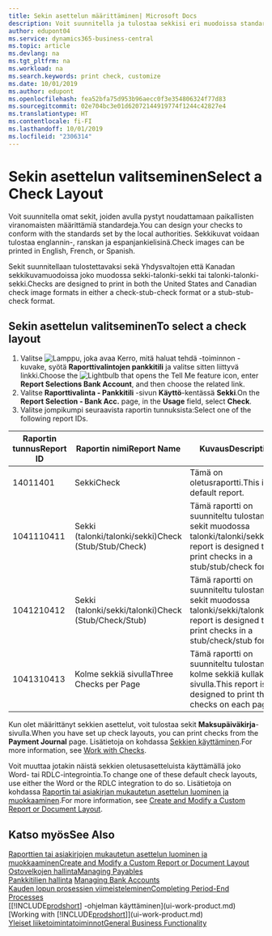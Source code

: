 ```yaml
---
title: Sekin asettelun määrittäminen| Microsoft Docs
description: Voit suunnitella ja tulostaa sekkisi eri muodoissa standardinmukaisia vaatimuksia noudattaen.
author: edupont04
ms.service: dynamics365-business-central
ms.topic: article
ms.devlang: na
ms.tgt_pltfrm: na
ms.workload: na
ms.search.keywords: print check, customize
ms.date: 10/01/2019
ms.author: edupont
ms.openlocfilehash: fea52bfa75d953b96aecc0f3e354806324f77d83
ms.sourcegitcommit: 02e704bc3e01d62072144919774f1244c42827e4
ms.translationtype: HT
ms.contentlocale: fi-FI
ms.lasthandoff: 10/01/2019
ms.locfileid: "2306314"
---
```

# <a name="select-a-check-layout"></a><span data-ttu-id="d61eb-103">Sekin asettelun valitseminen</span><span class="sxs-lookup"><span data-stu-id="d61eb-103">Select a Check Layout</span></span>
<span data-ttu-id="d61eb-104">Voit suunnitella omat sekit, joiden avulla pystyt noudattamaan paikallisten viranomaisten määrittämiä standardeja.</span><span class="sxs-lookup"><span data-stu-id="d61eb-104">You can design your checks to conform with the standards set by the local authorities.</span></span> <span data-ttu-id="d61eb-105">Sekkikuvat voidaan tulostaa englannin-, ranskan ja espanjankielisinä.</span><span class="sxs-lookup"><span data-stu-id="d61eb-105">Check images can be printed in English, French, or Spanish.</span></span>

<span data-ttu-id="d61eb-106">Sekit suunnitellaan tulostettavaksi sekä Yhdysvaltojen että Kanadan sekkikuvamuodoissa joko muodossa sekki-talonki-sekki tai talonki-talonki-sekki.</span><span class="sxs-lookup"><span data-stu-id="d61eb-106">Checks are designed to print in both the United States and Canadian check image formats in either a check-stub-check format or a stub-stub-check format.</span></span>

## <a name="to-select-a-check-layout"></a><span data-ttu-id="d61eb-107">Sekin asettelun valitseminen</span><span class="sxs-lookup"><span data-stu-id="d61eb-107">To select a check layout</span></span>
1. <span data-ttu-id="d61eb-108">Valitse ![Lamppu, joka avaa Kerro, mitä haluat tehdä -toiminnon](media/ui-search/search_small.png "Kerro, mitä haluat tehdä") -kuvake, syötä **Raporttivalintojen pankkitili** ja valitse sitten liittyvä linkki.</span><span class="sxs-lookup"><span data-stu-id="d61eb-108">Choose the ![Lightbulb that opens the Tell Me feature](media/ui-search/search_small.png "Tell me what you want to do") icon, enter **Report Selections Bank Account**, and then choose the related link.</span></span>
2. <span data-ttu-id="d61eb-109">Valitse **Raporttivalinta - Pankkitili** -sivun **Käyttö**-kentässä **Sekki**.</span><span class="sxs-lookup"><span data-stu-id="d61eb-109">On the **Report Selection - Bank Acc.** page, in the **Usage** field, select **Check**.</span></span>
3. <span data-ttu-id="d61eb-110">Valitse jompikumpi seuraavista raportin tunnuksista:</span><span class="sxs-lookup"><span data-stu-id="d61eb-110">Select one of the following report IDs.</span></span>

| <span data-ttu-id="d61eb-111">Raportin tunnus</span><span class="sxs-lookup"><span data-stu-id="d61eb-111">Report ID</span></span> | <span data-ttu-id="d61eb-112">Raportin nimi</span><span class="sxs-lookup"><span data-stu-id="d61eb-112">Report Name</span></span> | <span data-ttu-id="d61eb-113">Kuvaus</span><span class="sxs-lookup"><span data-stu-id="d61eb-113">Description</span></span> |
| --- | --- | --- |
| <span data-ttu-id="d61eb-114">1401</span><span class="sxs-lookup"><span data-stu-id="d61eb-114">1401</span></span> |<span data-ttu-id="d61eb-115">Sekki</span><span class="sxs-lookup"><span data-stu-id="d61eb-115">Check</span></span> |<span data-ttu-id="d61eb-116">Tämä on oletusraportti.</span><span class="sxs-lookup"><span data-stu-id="d61eb-116">This is the default report.</span></span> |
| <span data-ttu-id="d61eb-117">10411</span><span class="sxs-lookup"><span data-stu-id="d61eb-117">10411</span></span> |<span data-ttu-id="d61eb-118">Sekki (talonki/talonki/sekki)</span><span class="sxs-lookup"><span data-stu-id="d61eb-118">Check (Stub/Stub/Check)</span></span> |<span data-ttu-id="d61eb-119">Tämä raportti on suunniteltu tulostamaan sekit muodossa talonki/talonki/sekki.</span><span class="sxs-lookup"><span data-stu-id="d61eb-119">This report is designed to print checks in a stub/stub/check format.</span></span> |
| <span data-ttu-id="d61eb-120">10412</span><span class="sxs-lookup"><span data-stu-id="d61eb-120">10412</span></span> |<span data-ttu-id="d61eb-121">Sekki (talonki/sekki/talonki)</span><span class="sxs-lookup"><span data-stu-id="d61eb-121">Check (Stub/Check/Stub)</span></span> |<span data-ttu-id="d61eb-122">Tämä raportti on suunniteltu tulostamaan sekit muodossa talonki/sekki/talonki.</span><span class="sxs-lookup"><span data-stu-id="d61eb-122">This report is designed to print checks in a stub/check/stub format.</span></span> |
| <span data-ttu-id="d61eb-123">10413</span><span class="sxs-lookup"><span data-stu-id="d61eb-123">10413</span></span> |<span data-ttu-id="d61eb-124">Kolme sekkiä sivulla</span><span class="sxs-lookup"><span data-stu-id="d61eb-124">Three Checks per Page</span></span> |<span data-ttu-id="d61eb-125">Tämä raportti on suunniteltu tulostamaan kolme sekkiä kullakin sivulla.</span><span class="sxs-lookup"><span data-stu-id="d61eb-125">This report is designed to print three checks on each page.</span></span> |

<span data-ttu-id="d61eb-126">Kun olet määrittänyt sekkien asettelut, voit tulostaa sekit **Maksupäiväkirja**-sivulla.</span><span class="sxs-lookup"><span data-stu-id="d61eb-126">When you have set up check layouts, you can print checks from the **Payment Journal** page.</span></span> <span data-ttu-id="d61eb-127">Lisätietoja on kohdassa [Sekkien käyttäminen](payables-how-work-checks.md).</span><span class="sxs-lookup"><span data-stu-id="d61eb-127">For more information, see [Work with Checks](payables-how-work-checks.md).</span></span>

<span data-ttu-id="d61eb-128">Voit muuttaa jotakin näistä sekkien oletusasetteluista käyttämällä joko Word- tai RDLC-integrointia.</span><span class="sxs-lookup"><span data-stu-id="d61eb-128">To change one of these default check layouts, use either the Word or the RDLC integration to do so.</span></span> <span data-ttu-id="d61eb-129">Lisätietoja on kohdassa [Raportin tai asiakirjan mukautetun asettelun luominen ja muokkaaminen](ui-how-create-custom-report-layout.md).</span><span class="sxs-lookup"><span data-stu-id="d61eb-129">For more information, see [Create and Modify a Custom Report or Document Layout](ui-how-create-custom-report-layout.md).</span></span>

## <a name="see-also"></a><span data-ttu-id="d61eb-130">Katso myös</span><span class="sxs-lookup"><span data-stu-id="d61eb-130">See Also</span></span>
[<span data-ttu-id="d61eb-131">Raporttien tai asiakirjojen mukautetun asettelun luominen ja muokkaaminen</span><span class="sxs-lookup"><span data-stu-id="d61eb-131">Create and Modify a Custom Report or Document Layout</span></span>](ui-how-create-custom-report-layout.md)  
[<span data-ttu-id="d61eb-132">Ostovelkojen hallinta</span><span class="sxs-lookup"><span data-stu-id="d61eb-132">Managing Payables</span></span>](payables-manage-payables.md)  
<span data-ttu-id="d61eb-133">[Pankkitilien hallinta](bank-manage-bank-accounts.md) </span><span class="sxs-lookup"><span data-stu-id="d61eb-133">[Managing Bank Accounts](bank-manage-bank-accounts.md) </span></span>  
[<span data-ttu-id="d61eb-134">Kauden lopun prosessien viimeisteleminen</span><span class="sxs-lookup"><span data-stu-id="d61eb-134">Completing Period-End Processes</span></span>](year-how-complete-period-end-processes.md)  
<span data-ttu-id="d61eb-135">[[!INCLUDE[prodshort](includes/prodshort.md)] -ohjelman käyttäminen](ui-work-product.md)</span><span class="sxs-lookup"><span data-stu-id="d61eb-135">[Working with [!INCLUDE[prodshort](includes/prodshort.md)]](ui-work-product.md)</span></span>  
[<span data-ttu-id="d61eb-136">Yleiset liiketoimintatoiminnot</span><span class="sxs-lookup"><span data-stu-id="d61eb-136">General Business Functionality</span></span>](ui-across-business-areas.md)

